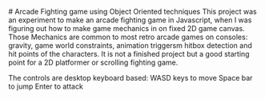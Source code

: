 # Arcade Fighting game using Object Oriented techniques
This project was an experiment to make an arcade fighting game in Javascript, when I was figuring out how to make game mechanics in on fixed 2D game canvas.
Those Mechanics are common to most retro arcade games on consoles: gravity, game world constraints, animation triggersm hitbox detection and hit points of the characters.
It is not a finished project but a good starting point for a 2D platformer or scrolling fighting game. 

The controls are desktop keyboard based:
WASD keys to move
Space bar to jump
Enter to attack
